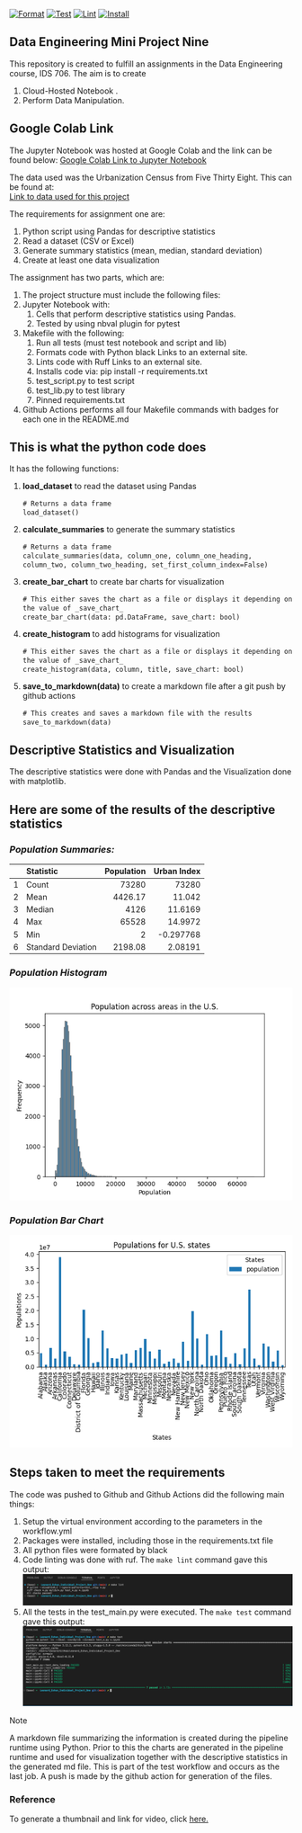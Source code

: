 [![Format](https://github.com/nogibjj/Leonard_Eshun_Individual_Mini_Project_Nine/actions/workflows/format.yml/badge.svg)](https://github.com/nogibjj/Leonard_Eshun_Individual_Mini_Project_Nine/actions/workflows/format.yml)
[![Test](https://github.com/nogibjj/Leonard_Eshun_Individual_Mini_Project_Nine/actions/workflows/test.yml/badge.svg)](https://github.com/nogibjj/Leonard_Eshun_Individual_Mini_Project_Nine/actions/workflows/test.yml)
[![Lint](https://github.com/nogibjj/Leonard_Eshun_Individual_Mini_Project_Nine/actions/workflows/lint.yml/badge.svg)](https://github.com/nogibjj/Leonard_Eshun_Individual_Mini_Project_Nine/actions/workflows/lint.yml)
[![Install](https://github.com/nogibjj/Leonard_Eshun_Individual_Mini_Project_Nine/actions/workflows/install.yml/badge.svg)](https://github.com/nogibjj/Leonard_Eshun_Individual_Mini_Project_Nine/actions/workflows/install.yml)



## Data Engineering Mini Project Nine

This repository is created to fulfill an assignments in the Data Engineering course, IDS 706. The aim is to create 
1. Cloud-Hosted Notebook .
1. Perform Data Manipulation.

## Google Colab Link
The Jupyter Notebook was hosted at Google Colab and the link can be found below:
[Google Colab Link to Jupyter Notebook](https://colab.research.google.com/drive/1z7n6Kh3i_gyrFDlgFQk_zKyxmyB82Z7m?usp=sharing)

The data used was the Urbanization Census from Five Thirty Eight. This can be found at:    
[Link to data used for this project]("https://raw.githubusercontent.com/fivethirtyeight/data/master/urbanization-index/urbanization-census-tract.csv")

The requirements for assignment one are:
1. Python script using Pandas for descriptive statistics
1. Read a dataset (CSV or Excel)
1. Generate summary statistics (mean, median, standard deviation)
1. Create at least one data visualization

The assignment has two parts, which are:
1. The project structure must include the following files:
1. Jupyter Notebook with: 
	1. Cells that perform descriptive statistics using Pandas.
	1. Tested by using nbval plugin for pytest
1. Makefile with the following:
	1. Run all tests (must test notebook and script and lib)
	1. Formats code with Python black Links to an external site.
	1. Lints code with Ruff Links to an external site.
	1. Installs code via:  pip install -r requirements.txt
	1. test_script.py to test script
	1. test_lib.py to test library
	1. Pinned requirements.txt
1. Github Actions performs all four Makefile commands with badges for each one in the README.md  


## This is what the python code does
It has the following functions:

1. **load_dataset** to read the dataset using Pandas
	```
	# Returns a data frame
	load_dataset()
	```
1. **calculate_summaries** to generate the summary statistics
	```
	# Returns a data frame
	calculate_summaries(data, column_one, column_one_heading, column_two, column_two_heading, set_first_column_index=False)
	```
1. **create_bar_chart** to create bar charts for visualization
	```
	# This either saves the chart as a file or displays it depending on the value of _save_chart_
	create_bar_chart(data: pd.DataFrame, save_chart: bool)
	```
1. **create_histogram** to add histograms for visualization
	```
	# This either saves the chart as a file or displays it depending on the value of _save_chart_
	create_histogram(data, column, title, save_chart: bool)
	```
1. **save_to_markdown(data)** to create a markdown file after a git push by github actions
	```
	# This creates and saves a markdown file with the results
	save_to_markdown(data)
	```


## Descriptive Statistics and Visualization
The descriptive statistics were done with Pandas and the Visualization done with matplotlib.

## Here are some of the results of the descriptive statistics

### _Population Summaries:_
|    | Statistic          |   Population |   Urban Index |
|---:|:-------------------|-------------:|--------------:|
|  1 | Count              |     73280    |  73280        |
|  2 | Mean               |      4426.17 |     11.042    |
|  3 | Median             |      4126    |     11.6169   |
|  4 | Max                |     65528    |     14.9972   |
|  5 | Min                |         2    |     -0.297768 |
|  6 | Standard Deviation |      2198.08 |      2.08191  |

### _Population Histogram_

![population_histogram](population_histogram.png)

### _Population Bar Chart_

![population_bar](population_bar.png)

## Steps taken to meet the requirements
The code was pushed to Github and Github Actions did the following main things:

1. Setup the virtual environment according to the parameters in the workflow.yml
1. Packages were installed, including those in the requirements.txt file
1. All python files were formated by black
1. Code linting was done with ruf. The `make lint` command gave this output:  
![Make Lint](assets/make_lint.png)
1. All the tests in the test_main.py were executed. The `make test` command gave this output:  
![Make Test](assets/make_test.png)

> [!NOTE]
> A markdown file summarizing the information is created during the pipeline runtime using Python. Prior to this the charts are generated in the pipeline runtime and used for visualization together with the descriptive statistics in the generated md file. This is part of the test workflow and occurs as the last job. A push is made by the github action for generation of the files.

### Reference
To generate a thumbnail and link for video, click [here.](https://markdown-videos.jorgenkh.no)